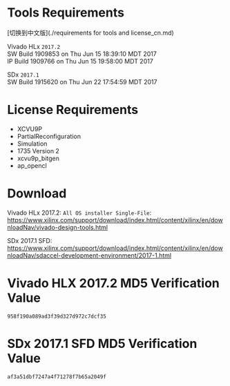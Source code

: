# Tools Requirements

[切换到中文版](./requirements for tools and license_cn.md)

Vivado HLx `2017.2`  
SW Build 1909853 on Thu Jun 15 18:39:10 MDT 2017  
IP Build 1909766 on Thu Jun 15 19:58:00 MDT 2017  

SDx `2017.1`  
SW Build 1915620 on Thu Jun 22 17:54:59 MDT 2017

# License Requirements  
  * XCVU9P
  * PartialReconfiguration  
  * Simulation  
  * 1735 Version 2
  * xcvu9p_bitgen     
  * ap_opencl     

# Download  
Vivado HLx 2017.2: `All OS installer Single-File`:  
<https://www.xilinx.com/support/download/index.html/content/xilinx/en/downloadNav/vivado-design-tools.html>

SDx 2017.1 SFD:  
<https://www.xilinx.com/support/download/index.html/content/xilinx/en/downloadNav/sdaccel-development-environment/2017-1.html>

# Vivado HLX 2017.2 MD5 Verification Value
`958f190a089ad3f39d327d972c7dcf35`

# SDx 2017.1 SFD MD5 Verification Value
`af3a51dbf7247a4f71278f7b65a2049f`

